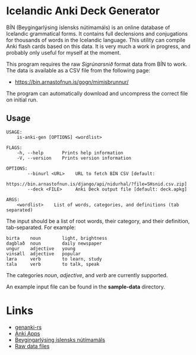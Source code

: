 # Icelandic Anki Deck Generator

BÍN (Beygingarlýsing íslensks nútímamáls) is an online database of
Icelandic grammatical forms. It contains full declensions and
conjugations for thousands of words in the Icelandic language. This
utility can compile Anki flash cards based on this data. It is very
much a work in progress, and probably only useful for myself at the
moment.

This program requires the raw *Sigrúnarsnið* format data from BÍN to
work.  The data is available as a CSV file from the following page:

- https://bin.arnastofnun.is/gogn/mimisbrunnur/

The program can automatically download and uncompress the correct file
on initial run.

## Usage

    USAGE:
        is-anki-gen [OPTIONS] <wordlist>
    
    FLAGS:
        -h, --help       Prints help information
        -V, --version    Prints version information
    
    OPTIONS:
            --binurl <URL>    URL to fetch BÍN CSV [default:
                              https://bin.arnastofnun.is/django/api/nidurhal/?file=SHsnid.csv.zip]
            --deck <FILE>     Anki Deck output file [default: deck.apkg]
    
    ARGS:
        <wordlist>    List of words, categories, and definitions (tab separated)

The input should be a list of root words, their category, and their
definition, tab-separated. For example:

    birta    noun        light, brightness
    dagblað  noun        daily newspaper
    ungur    adjective   young
    vinsæll  adjective   popular
    læra     verb        to learn, study
    tala     verb        to talk, speak

The categories *noun*, *adjective*, and *verb* are currently supported.

An example input file can be found in the **sample-data** directory.

# Links

- [genanki-rs](https://crates.io/crates/genanki-rs)
- [Anki Apps](https://apps.ankiweb.net/)
- [Beygingarlýsing íslensks nútímamáls](https://bin.arnastofnun.is/)
- [Raw data files](https://bin.arnastofnun.is/gogn/mimisbrunnur/)
